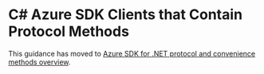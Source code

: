 # C# Azure SDK Clients that Contain Protocol Methods

This guidance has moved to [Azure SDK for .NET protocol and convenience methods overview](https://learn.microsoft.com/dotnet/azure/sdk/protocol-convenience-methods).
